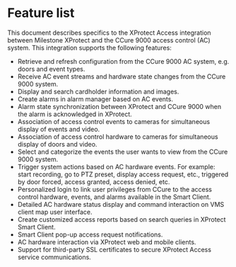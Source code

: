 # Feature list

This document describes specifics to the XProtect Access integration between Milestone XProtect and the CCure 9000 access control (AC) system.  This integration supports the following features:

+ Retrieve and refresh configuration from the CCure 9000 AC system, e.g. doors and event types.
+ Receive AC event streams and hardware state changes from the CCure 9000 system.
+ Display and search cardholder information and images.
+ Create alarms in alarm manager based on AC events.
+ Alarm state synchronization between XProtect and CCure 9000 when the alarm is acknowledged in XProtect.
+ Association of access control events to cameras for simultaneous display of events and video.
+ Association of access control hardware to cameras for simultaneous display of doors and video.
+ Select and categorize the events the user wants to view from the CCure 9000 system.
+ Trigger system actions based on AC hardware events. For example: start recording, go to PTZ preset, display access request, etc., triggered by door forced, access granted, access denied, etc.
+ Personalized login to link user privileges from CCure to the access control hardware, events, and alarms available in the Smart Client.
+ Detailed AC hardware status display and command interaction on VMS client map user interface.
+ Create customized access reports based on search queries in XProtect Smart Client.
+ Smart Client pop-up access request notifications.
+ AC hardware interaction via XProtect web and mobile clients.
+ Support for third-party SSL certificates to secure XProtect Access service communications.